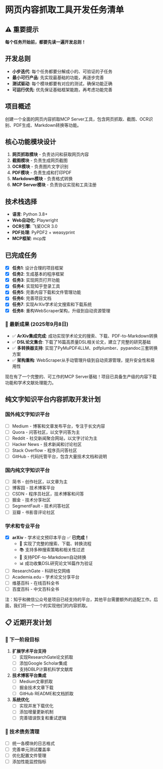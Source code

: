 # 网页内容抓取工具开发任务清单

## ⚠️ 重要提示
**每个任务开始前，都要先读一遍开发总则！**

## 开发总则
- **小步迭代**: 每个任务都要分解成小的、可验证的子任务
- **最小可行产品**: 先实现最基础的功能，再逐步完善
- **测试驱动**: 每个模块都要有对应的测试，确保功能正确
- **可运行优先**: 优先保证基础框架能跑，再考虑功能完善

## 项目概述
创建一个全面的网页内容抓取MCP Server工具，包含网页抓取、截图、OCR识别、PDF生成、Markdown转换等功能。

## 核心功能模块设计
1. **网页抓取模块** - 负责访问和获取网页内容
2. **截图模块** - 负责生成网页截图
3. **OCR模块** - 负责图片文字识别
4. **PDF模块** - 负责生成和打印PDF
5. **Markdown模块** - 负责格式转换
6. **MCP Server模块** - 负责协议实现和工具注册

## 技术栈选择
- **语言**: Python 3.8+
- **Web自动化**: Playwright
- **OCR引擎**: 飞桨OCR 3.0
- **PDF处理**: PyPDF2 + weasyprint
- **MCP框架**: mcp库

## 已完成任务
- [x] **任务1**: 设计合理的项目框架
- [x] **任务2**: 生成基本的程序框架
- [x] **任务3**: 实现网页打开功能
- [x] **任务4**: 实现知乎登录工具
- [x] **任务5**: 完善内容下载和文件管理功能
- [x] **任务6**: 完善项目文档
- [x] **任务7**: 实现ArXiv学术论文搜索和下载系统
- [x] **任务8**: 重构WebScraper架构，升级到自动资源管理

### 🎯 最新成果 (2025年9月8日)
- ✅ **ArXiv集成完成**: 成功实现学术论文的搜索、下载、PDF-to-Markdown转换
- ✅ **DSL论文集合**: 下载了16篇高质量DSL相关论文，建立了完整的研究基础
- ✅ **多转换器支持**: 实现了PyMuPDF4LLM、pdfplumber、pypandoc三套转换方案
- ✅ **架构重构**: WebScraper从手动管理升级到自动资源管理，提升安全性和易用性

现在有了一个完整的、可工作的MCP Server基础！项目已具备生产级的内容下载功能和学术文献处理能力。

## 纯文字知识平台内容抓取开发计划

### 国外纯文字知识平台
- [ ] Medium - 博客和文章发布平台，专注于长文内容
- [ ] Quora - 问答社区，以文字问答为主
- [ ] Reddit - 社交新闻聚合网站，以文字讨论为主
- [ ] Hacker News - 技术新闻和讨论社区
- [ ] Stack Overflow - 程序员问答社区
- [ ] GitHub - 代码托管平台，包含大量技术文档和说明

### 国内纯文字知识平台
- [ ] 简书 - 创作社区，以文章为主
- [ ] 博客园 - 技术博客平台
- [ ] CSDN - 程序员社区，技术博客和问答
- [ ] 掘金 - 技术分享社区
- [ ] SegmentFault - 技术问答社区
- [ ] 豆瓣 - 书影音评论社区

### 学术和专业平台
- [x] **arXiv** - 学术论文预印本平台 ✅ **已完成！**
  - 🎯 实现了完整的搜索、下载、转换流程
  - 📚 支持多种搜索策略和相关性过滤
  - 🔄 支持PDF-to-Markdown自动转换
  - 📊 成功收集DSL研究论文16篇作为验证
- [ ] ResearchGate - 科研社交网络
- [ ] Academia.edu - 学术论文分享平台
- [ ] 维基百科 - 在线百科全书
- [ ] 百度百科 - 中文百科全书

注：知乎和微信公众号是项目已经支持的平台，其他平台需要额外的适配工作。后面，我们将一个一个的实现他们的内容抓取。

## 📋 近期开发计划

### 🚀 下一阶段目标
1. **扩展学术平台支持**
   - [ ] 实现ResearchGate论文抓取
   - [ ] 添加Google Scholar集成
   - [ ] 支持DBLP计算机科学文献库

2. **技术博客平台集成**
   - [ ] Medium文章抓取
   - [ ] 掘金技术文章下载
   - [ ] GitHub README和文档抓取

3. **系统优化**
   - [ ] 实现并发下载优化
   - [ ] 添加增量更新机制
   - [ ] 完善错误恢复和重试逻辑

### 🎯 技术债务清理
- [ ] 统一各模块的日志格式
- [ ] 完善单元测试覆盖率
- [ ] 优化配置文件管理
- [ ] 添加性能监控指标